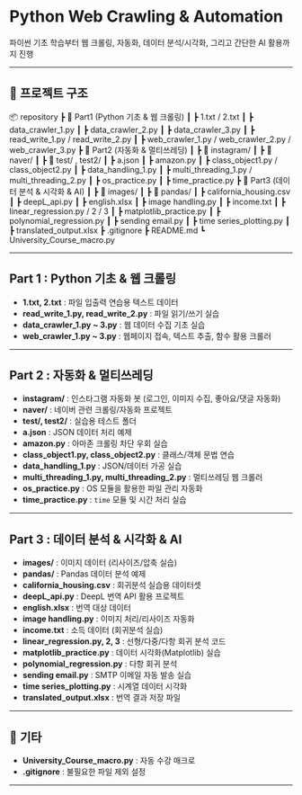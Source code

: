 # Python Web Crawling & Automation

파이썬 기초 학습부터 웹 크롤링, 자동화, 데이터 분석/시각화, 그리고 간단한 AI 활용까지 진행


---

## 📂 프로젝트 구조

📦 repository
┣ 📂 Part1 (Python 기초 & 웹 크롤링)
┃ ┣ 1.txt / 2.txt
┃ ┣ data_crawler_1.py
┃ ┣ data_crawler_2.py
┃ ┣ data_crawler_3.py
┃ ┣ read_write_1.py / read_write_2.py
┃ ┣ web_crawler_1.py / web_crawler_2.py / web_crawler_3.py
┣ 📂 Part2 (자동화 & 멀티쓰레딩)
┃ ┣ 📂 instagram/
┃ ┣ 📂 naver/
┃ ┣ 📂 test/ , test2/
┃ ┣ a.json
┃ ┣ amazon.py
┃ ┣ class_object1.py / class_object2.py
┃ ┣ data_handling_1.py
┃ ┣ multi_threading_1.py / multi_threading_2.py
┃ ┣ os_practice.py
┃ ┣ time_practice.py
┣ 📂 Part3 (데이터 분석 & 시각화 & AI)
┃ ┣ 📂 images/
┃ ┣ 📂 pandas/
┃ ┣ california_housing.csv
┃ ┣ deepL_api.py
┃ ┣ english.xlsx
┃ ┣ image handling.py
┃ ┣ income.txt
┃ ┣ linear_regression.py / 2 / 3
┃ ┣ matplotlib_practice.py
┃ ┣ polynomial_regression.py
┃ ┣ sending email.py
┃ ┣ time series_plotting.py
┃ ┣ translated_output.xlsx
┣ .gitignore
┣ README.md
┗ University_Course_macro.py


---

##  Part 1 : Python 기초 & 웹 크롤링
- **1.txt, 2.txt** : 파일 입출력 연습용 텍스트 데이터  
- **read_write_1.py, read_write_2.py** : 파일 읽기/쓰기 실습  
- **data_crawler_1.py ~ 3.py** : 웹 데이터 수집 기초 실습  
- **web_crawler_1.py ~ 3.py** : 웹페이지 접속, 텍스트 추출, 함수 활용 크롤러  

---

##  Part 2 : 자동화 & 멀티쓰레딩
- **instagram/** : 인스타그램 자동화 봇 (로그인, 이미지 수집, 좋아요/댓글 자동화)  
- **naver/** : 네이버 관련 크롤링/자동화 프로젝트  
- **test/, test2/** : 실습용 테스트 폴더  
- **a.json** : JSON 데이터 처리 예제  
- **amazon.py** : 아마존 크롤링 차단 우회 실습  
- **class_object1.py, class_object2.py** : 클래스/객체 문법 연습  
- **data_handling_1.py** : JSON/데이터 가공 실습  
- **multi_threading_1.py, multi_threading_2.py** : 멀티쓰레딩 웹 크롤러  
- **os_practice.py** : OS 모듈을 활용한 파일 관리 자동화  
- **time_practice.py** : `time` 모듈 및 시간 처리 실습  

---

##  Part 3 : 데이터 분석 & 시각화 & AI
- **images/** : 이미지 데이터 (리사이즈/압축 실습)  
- **pandas/** : Pandas 데이터 분석 예제  
- **california_housing.csv** : 회귀분석 실습용 데이터셋  
- **deepL_api.py** : DeepL 번역 API 활용 프로젝트  
- **english.xlsx** : 번역 대상 데이터  
- **image handling.py** : 이미지 처리/리사이즈 자동화  
- **income.txt** : 소득 데이터 (회귀분석 실습)  
- **linear_regression.py, 2, 3** : 선형/다중/다항 회귀 분석 코드  
- **matplotlib_practice.py** : 데이터 시각화(Matplotlib) 실습  
- **polynomial_regression.py** : 다항 회귀 분석  
- **sending email.py** : SMTP 이메일 자동 발송 실습  
- **time series_plotting.py** : 시계열 데이터 시각화  
- **translated_output.xlsx** : 번역 결과 저장 파일  

---

## 📑 기타
- **University_Course_macro.py** : 자동 수강 매크로
- **.gitignore** : 불필요한 파일 제외 설정  

---
